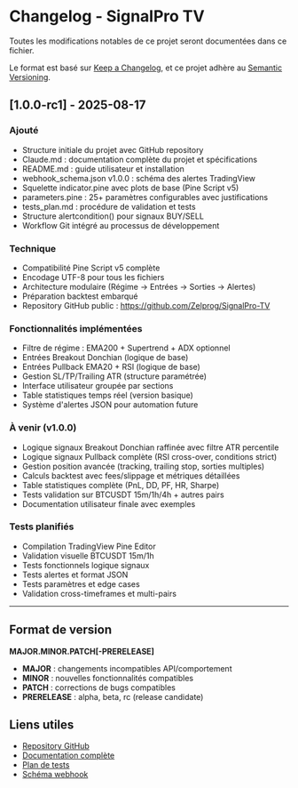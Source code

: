 # Changelog - SignalPro TV

Toutes les modifications notables de ce projet seront documentées dans ce fichier.

Le format est basé sur [Keep a Changelog](https://keepachangelog.com/en/1.0.0/),
et ce projet adhère au [Semantic Versioning](https://semver.org/spec/v2.0.0.html).

## [1.0.0-rc1] - 2025-08-17

### Ajouté
- Structure initiale du projet avec GitHub repository
- Claude.md : documentation complète du projet et spécifications
- README.md : guide utilisateur et installation
- webhook_schema.json v1.0.0 : schéma des alertes TradingView
- Squelette indicator.pine avec plots de base (Pine Script v5)
- parameters.pine : 25+ paramètres configurables avec justifications
- tests_plan.md : procédure de validation et tests
- Structure alertcondition() pour signaux BUY/SELL
- Workflow Git intégré au processus de développement

### Technique
- Compatibilité Pine Script v5 complète
- Encodage UTF-8 pour tous les fichiers
- Architecture modulaire (Régime → Entrées → Sorties → Alertes)
- Préparation backtest embarqué
- Repository GitHub public : https://github.com/Zelprog/SignalPro-TV

### Fonctionnalités implémentées
- Filtre de régime : EMA200 + Supertrend + ADX optionnel
- Entrées Breakout Donchian (logique de base)
- Entrées Pullback EMA20 + RSI (logique de base)
- Gestion SL/TP/Trailing ATR (structure paramétrée)
- Interface utilisateur groupée par sections
- Table statistiques temps réel (version basique)
- Système d'alertes JSON pour automation future

### À venir (v1.0.0)
- Logique signaux Breakout Donchian raffinée avec filtre ATR percentile
- Logique signaux Pullback complète (RSI cross-over, conditions strict)
- Gestion position avancée (tracking, trailing stop, sorties multiples)
- Calculs backtest avec fees/slippage et métriques détaillées
- Table statistiques complète (PnL, DD, PF, HR, Sharpe)
- Tests validation sur BTCUSDT 15m/1h/4h + autres pairs
- Documentation utilisateur finale avec exemples

### Tests planifiés
- Compilation TradingView Pine Editor
- Validation visuelle BTCUSDT 15m/1h
- Tests fonctionnels logique signaux
- Tests alertes et format JSON
- Tests paramètres et edge cases
- Validation cross-timeframes et multi-pairs

---

## Format de version

**MAJOR.MINOR.PATCH[-PRERELEASE]**
- **MAJOR** : changements incompatibles API/comportement
- **MINOR** : nouvelles fonctionnalités compatibles  
- **PATCH** : corrections de bugs compatibles
- **PRERELEASE** : alpha, beta, rc (release candidate)

## Liens utiles

- [Repository GitHub](https://github.com/Zelprog/SignalPro-TV)
- [Documentation complète](Claude.md)
- [Plan de tests](tests_plan.md)
- [Schéma webhook](webhook_schema.json)
